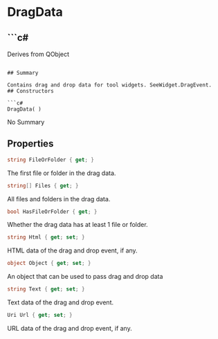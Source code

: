 # DragData

## ```c#
Derives from QObject
```

## Summary

Contains drag and drop data for tool widgets. SeeWidget.DragEvent.
## Constructors

```c#
DragData( ) 
```
No Summary
## Properties

```c#
string FileOrFolder { get; } 
```
The first file or folder in the drag data.
```c#
string[] Files { get; } 
```
All files and folders in the drag data.
```c#
bool HasFileOrFolder { get; } 
```
Whether the drag data has at least 1 file or folder.
```c#
string Html { get; set; } 
```
HTML data of the drag and drop event, if any.
```c#
object Object { get; set; } 
```
An object that can be used to pass drag and drop data
```c#
string Text { get; set; } 
```
Text data of the drag and drop event.
```c#
Uri Url { get; set; } 
```
URL data of the drag and drop event, if any.
